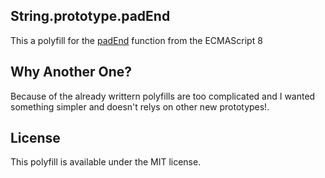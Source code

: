 ## String.prototype.padEnd

This a polyfill for the [padEnd](https://developer.mozilla.org/en-US/docs/Web/JavaScript/Reference/Global_Objects/String/padEnd) function from the ECMAScript 8

## Why Another One?

Because of the already writtern polyfills are too complicated and I wanted something simpler and doesn't relys on other new prototypes!.

## License

This polyfill is available under the MIT license.

